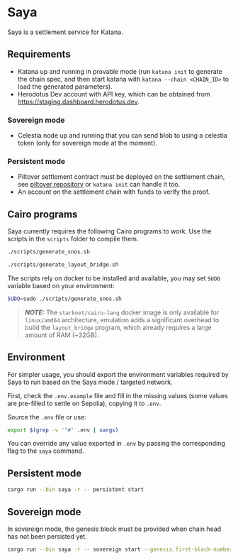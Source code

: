 # Saya

Saya is a settlement service for Katana.

## Requirements

- Katana up and running in provable mode (run `katana init` to generate the chain spec, and then start katana with `katana --chain <CHAIN_ID>` to load the generated parameters).
- Herodotus Dev account with API key, which can be obtained from https://staging.dashboard.herodotus.dev.

### Sovereign mode
- Celestia node up and running that you can send blob to using a celestia token (only for sovereign mode at the moment).

### Persistent mode
- Piltover settlement contract must be deployed on the settlement chain, see [piltover repository](https://github.com/keep-starknet-strange/piltover) or `katana init` can handle it too.
- An account on the settlement chain with funds to verify the proof.

## Cairo programs

Saya currently requires the following Cairo programs to work. Use the scripts in the `scripts` folder to compile them.

```bash
./scripts/generate_snos.sh

./scripts/generate_layout_bridge.sh
```

The scripts rely on docker to be installed and available, you may set `SUDO` variable based on your environment:

```bash
SUDO=sudo ./scripts/generate_snos.sh
```

> **_NOTE:_** The `starknet/cairo-lang` docker image is only available for `linux/amd64` architecture, emulation adds a significant overhead to build the `layout_bridge` program, which already requires a large amount of RAM (~32GB).

## Environment

For simpler usage, you should export the environment variables required by Saya to run based on the Saya mode / targeted network.

First, check the `.env.example` file and fill in the missing values (some values are pre-filled to settle on Sepolia), copying it to `.env`.

Source the `.env` file or use:

```bash
export $(grep -v '^#' .env | xargs)
```

You can override any value exported in `.env` by passing the corresponding flag to the `saya` command.

## Persistent mode

```bash
cargo run --bin saya -r -- persistent start
```

## Sovereign mode

In sovereign mode, the genesis block must be provided when chain head has not been persisted yet.

```bash
cargo run --bin saya -r -- sovereign start --genesis.first-block-number <first_block_to_prove>
```
